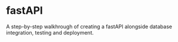 # fastAPI
A step-by-step walkhrough of creating a fastAPI alongside database integration, testing and deployment.

